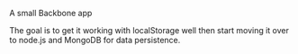 A small Backbone app

The goal is to get it working with localStorage well then start moving it over to node.js and MongoDB for data persistence.
